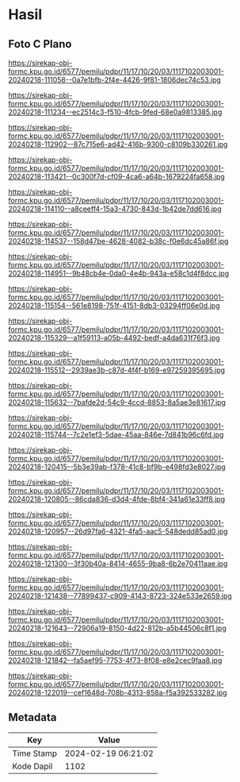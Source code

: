 # Hasil

## Foto C Plano

https://sirekap-obj-formc.kpu.go.id/6577/pemilu/pdpr/11/17/10/20/03/1117102003001-20240218-111058--0a7e1bfb-2f4e-4426-9f81-1806dec74c53.jpg

https://sirekap-obj-formc.kpu.go.id/6577/pemilu/pdpr/11/17/10/20/03/1117102003001-20240218-111234--ec2514c3-f510-4fcb-9fed-68e0a9813385.jpg

https://sirekap-obj-formc.kpu.go.id/6577/pemilu/pdpr/11/17/10/20/03/1117102003001-20240218-112902--87c715e6-ad42-416b-9300-c8109b330261.jpg

https://sirekap-obj-formc.kpu.go.id/6577/pemilu/pdpr/11/17/10/20/03/1117102003001-20240218-113421--0c300f7d-cf09-4ca6-a64b-1679224fa658.jpg

https://sirekap-obj-formc.kpu.go.id/6577/pemilu/pdpr/11/17/10/20/03/1117102003001-20240218-114110--a8ceeff4-15a3-4730-843d-1b42de7dd616.jpg

https://sirekap-obj-formc.kpu.go.id/6577/pemilu/pdpr/11/17/10/20/03/1117102003001-20240218-114537--158d47be-4628-4082-b38c-f0e6dc45a86f.jpg

https://sirekap-obj-formc.kpu.go.id/6577/pemilu/pdpr/11/17/10/20/03/1117102003001-20240218-114951--9b48cb4e-0da0-4e4b-943a-e58c1d4f8dcc.jpg

https://sirekap-obj-formc.kpu.go.id/6577/pemilu/pdpr/11/17/10/20/03/1117102003001-20240218-115154--561e8198-751f-4151-8db3-03294ff06e0d.jpg

https://sirekap-obj-formc.kpu.go.id/6577/pemilu/pdpr/11/17/10/20/03/1117102003001-20240218-115329--a1f59113-a05b-4492-bedf-a4da631f76f3.jpg

https://sirekap-obj-formc.kpu.go.id/6577/pemilu/pdpr/11/17/10/20/03/1117102003001-20240218-115512--2939ae3b-c87d-4f4f-b169-e97259395695.jpg

https://sirekap-obj-formc.kpu.go.id/6577/pemilu/pdpr/11/17/10/20/03/1117102003001-20240218-115632--7bafde2d-54c9-4ccd-8853-8a5ae3e81617.jpg

https://sirekap-obj-formc.kpu.go.id/6577/pemilu/pdpr/11/17/10/20/03/1117102003001-20240218-115744--7c2e1ef3-5dae-45aa-846e-7d841b96c6fd.jpg

https://sirekap-obj-formc.kpu.go.id/6577/pemilu/pdpr/11/17/10/20/03/1117102003001-20240218-120415--5b3e39ab-f378-41c8-bf9b-e498fd3e8027.jpg

https://sirekap-obj-formc.kpu.go.id/6577/pemilu/pdpr/11/17/10/20/03/1117102003001-20240218-120805--86cda836-d3d4-4fde-8bf4-341a61e33ff8.jpg

https://sirekap-obj-formc.kpu.go.id/6577/pemilu/pdpr/11/17/10/20/03/1117102003001-20240218-120957--26d97fa6-4321-4fa5-aac5-548dedd85ad0.jpg

https://sirekap-obj-formc.kpu.go.id/6577/pemilu/pdpr/11/17/10/20/03/1117102003001-20240218-121300--3f30b40a-8414-4655-9ba8-6b2e70411aae.jpg

https://sirekap-obj-formc.kpu.go.id/6577/pemilu/pdpr/11/17/10/20/03/1117102003001-20240218-121438--77899437-c909-4143-8723-324e533e2659.jpg

https://sirekap-obj-formc.kpu.go.id/6577/pemilu/pdpr/11/17/10/20/03/1117102003001-20240218-121643--72906a19-8150-4d22-812b-a5b44506c8f1.jpg

https://sirekap-obj-formc.kpu.go.id/6577/pemilu/pdpr/11/17/10/20/03/1117102003001-20240218-121842--fa5aef95-7753-4f73-8f08-e8e2cec9faa8.jpg

https://sirekap-obj-formc.kpu.go.id/6577/pemilu/pdpr/11/17/10/20/03/1117102003001-20240218-122019--cef1648d-708b-4313-858a-f5a392533282.jpg


## Metadata

| Key        | Value               |
| ---------- | ------------------- |
| Time Stamp | 2024-02-19 06:21:02 |
| Kode Dapil | 1102                |



